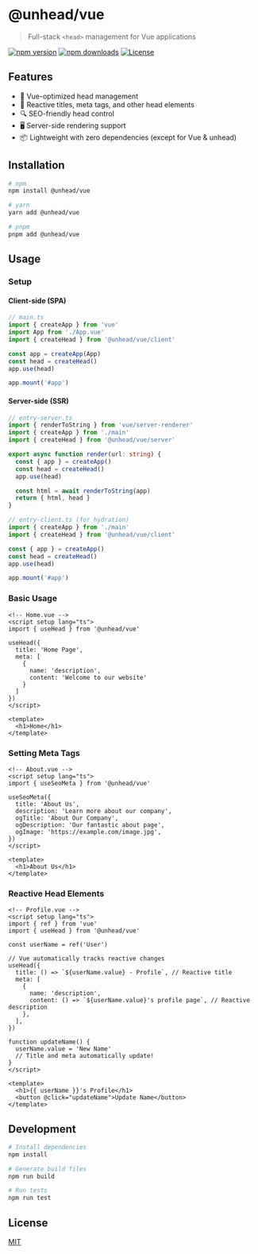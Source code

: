 # @unhead/vue

> Full-stack `<head>` management for Vue applications

[![npm version][npm-version-src]][npm-version-href]
[![npm downloads][npm-downloads-src]][npm-downloads-href]
[![License][license-src]][license-href]

## Features

- 🖖 Vue-optimized head management
- 🔄 Reactive titles, meta tags, and other head elements
- 🔍 SEO-friendly head control
- 🖥️ Server-side rendering support
- 📦 Lightweight with zero dependencies (except for Vue & unhead)

## Installation

```bash
# npm
npm install @unhead/vue

# yarn
yarn add @unhead/vue

# pnpm
pnpm add @unhead/vue
```

## Usage

### Setup

#### Client-side (SPA)

```ts
// main.ts
import { createApp } from 'vue'
import App from './App.vue'
import { createHead } from '@unhead/vue/client'

const app = createApp(App)
const head = createHead()
app.use(head)

app.mount('#app')
```

#### Server-side (SSR)

```ts
// entry-server.ts
import { renderToString } from 'vue/server-renderer'
import { createApp } from './main'
import { createHead } from '@unhead/vue/server'

export async function render(url: string) {
  const { app } = createApp()
  const head = createHead()
  app.use(head)

  const html = await renderToString(app)
  return { html, head }
}
```

```ts
// entry-client.ts (for hydration)
import { createApp } from './main'
import { createHead } from '@unhead/vue/client'

const { app } = createApp()
const head = createHead()
app.use(head)

app.mount('#app')
```

### Basic Usage

```vue
<!-- Home.vue -->
<script setup lang="ts">
import { useHead } from '@unhead/vue'

useHead({
  title: 'Home Page',
  meta: [
    {
      name: 'description',
      content: 'Welcome to our website'
    }
  ]
})
</script>

<template>
  <h1>Home</h1>
</template>
```

### Setting Meta Tags

```vue
<!-- About.vue -->
<script setup lang="ts">
import { useSeoMeta } from '@unhead/vue'

useSeoMeta({
  title: 'About Us',
  description: 'Learn more about our company',
  ogTitle: 'About Our Company',
  ogDescription: 'Our fantastic about page',
  ogImage: 'https://example.com/image.jpg',
})
</script>

<template>
  <h1>About Us</h1>
</template>
```

### Reactive Head Elements

```vue
<!-- Profile.vue -->
<script setup lang="ts">
import { ref } from 'vue'
import { useHead } from '@unhead/vue'

const userName = ref('User')

// Vue automatically tracks reactive changes
useHead({
  title: () => `${userName.value} - Profile`, // Reactive title
  meta: [
    {
      name: 'description',
      content: () => `${userName.value}'s profile page`, // Reactive description
    },
  ],
})

function updateName() {
  userName.value = 'New Name'
  // Title and meta automatically update!
}
</script>

<template>
  <h1>{{ userName }}'s Profile</h1>
  <button @click="updateName">Update Name</button>
</template>
```

## Development

```bash
# Install dependencies
npm install

# Generate build files
npm run build

# Run tests
npm run test
```

## License

[MIT](./LICENSE)

<!-- Badges -->
[npm-version-src]: https://img.shields.io/npm/v/@unhead/vue/latest.svg?style=flat&colorA=18181B&colorB=28CF8D
[npm-version-href]: https://npmjs.com/package/@unhead/vue

[npm-downloads-src]: https://img.shields.io/npm/dm/@unhead/vue.svg?style=flat&colorA=18181B&colorB=28CF8D
[npm-downloads-href]: https://npmjs.com/package/@unhead/vue

[license-src]: https://img.shields.io/github/license/unjs/unhead.svg?style=flat&colorA=18181B&colorB=28CF8D
[license-href]: https://github.com/unjs/unhead/blob/main/LICENSE
